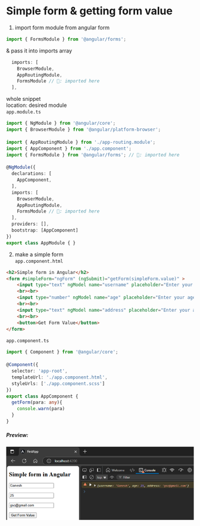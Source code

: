 # Simple form & getting form value  
1. import form module from angular form  
```typescript
import { FormsModule } from '@angular/forms';
```  
& pass it into imports array  
```typescript
  imports: [
    BrowserModule,
    AppRoutingModule,
    FormsModule // 🔄: imported here
  ],
```  
whole snippet  
location: desired module   
`app.module.ts`  
```typescript
import { NgModule } from '@angular/core';
import { BrowserModule } from '@angular/platform-browser';

import { AppRoutingModule } from './app-routing.module';
import { AppComponent } from './app.component';
import { FormsModule } from '@angular/forms'; // 🔄: imported here

@NgModule({
  declarations: [
    AppComponent,
  ],
  imports: [
    BrowserModule,
    AppRoutingModule,
    FormsModule // 🔄: imported here
  ],
  providers: [],
  bootstrap: [AppComponent]
})
export class AppModule { }
```  
2. make a simple form  
`app.component.html`  
```html
<h2>Simple form in Angular</h2>
<form #simpleForm="ngForm" (ngSubmit)="getForm(simpleForm.value)" >
    <input type="text" ngModel name="username" placeholder="Enter your name">
    <br><br>
    <input type="number" ngModel name="age" placeholder="Enter your age">
    <br><br>
    <input type="text" ngModel name="address" placeholder="Enter your address">
    <br><br>
    <button>Get Form Value</button>
</form>
```  
`app.component.ts`  
```typescript
import { Component } from '@angular/core';

@Component({
  selector: 'app-root',
  templateUrl: './app.component.html',
  styleUrls: ['./app.component.scss']
})
export class AppComponent {
  getForm(para: any){
    console.warn(para)
  }
} 
```  
##### Preview:  
![alt](../../z_Images/02/10.png)  